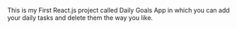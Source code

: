 This is my First React.js project called Daily Goals App in which you can add your daily tasks and delete them the way you like. 
